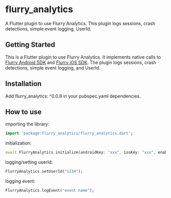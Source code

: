 # flurry_analytics

A Flutter plugin to use Flurry Analytics. This plugin logs sessions, crash detections, simple event logging, UserId.

## Getting Started

This is a Flutter plugin to use Flurry Analytics. It implements native calls to [Flurry Android SDK][flurry_sdk_android] and [Flurry iOS SDK][flurry_sdk_ios]. The plugin logs sessions, crash detections, simple event logging, and UserId.

## Installation
Add flurry_analytics: ^0.0.8 in your pubspec.yaml dependencies.

## How to use #
importing the library:
``` dart
import 'package:flurry_analytics/flurry_analytics.dart';
```
initialization:
``` dart
await FlurryAnalytics.initialize(androidKey: "xxx", iosKey: "xxx", enableLog: true);
```
logging/setting userId:
``` dart
FlurryAnalytics.setUserId("1234");
```

logging event:

``` dart
FlurryAnalytics.logEvent("event name");
```

[flurry_sdk_android]: https://developer.yahoo.com/flurry/docs/integrateflurry/android
[flurry_sdk_ios]: https://developer.yahoo.com/flurry/docs/integrateflurry/ios